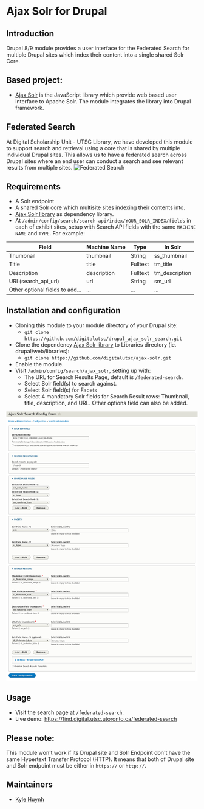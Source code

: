 # Ajax Solr for Drupal

## Introduction
Drupal 8/9 module provides a user interface for the Federated Search for multiple Drupal sites which index their content into a single shared Solr Core.

## Based project:
* [Ajax Solr](https://github.com/evolvingweb/ajax-solr) is the JavaScript library which provide web based user interface to Apache Solr. The module integrates the library into Drupal framework.

## Federated Search
At Digital Scholarship Unit - UTSC Library, we have developed this module to support search and retrieval using a core that is shared by multiple individual Drupal sites. This allows us to have a federated search across Drupal sites where an end user can conduct a search and see relevant results from multiple sites.
![Federated Search](https://github.com/digitalutsc/islandora_lite_docs/raw/main/Islandora%20Lite%20Solr%20Setup.svg "Federated Search")

## Requirements
* A Solr endpoint
* A shared Solr core which multisite sites indexing their contents into.
* [Ajax Solr library](https://github.com/digitalutsc/ajax-solr) as dependency library.
* At `/admin/config/search/search-api/index/YOUR_SOLR_INDEX/fields` in each of exhibit sites, setup with Search API fields with the same `MACHINE NAME` and `TYPE`. For example:

| Field      | Machine Name | Type | In Solr |
| ----------- | ----------- | ----------- |----------- |
| Thumbnail      | thumbnail       | String       | ss_thumbnail       |
| Title   | title        | Fulltext       | tm_title       |
| Description   | description        | Fulltext       | tm_description       |
| URI (search_api_url)   | url        | String       | sm_url       |
| Other optional fields to add...   | ...        | ...       | ...       |

## Installation and configuration
* Cloning this module to your module directory of your Drupal site:
  * `git clone https://github.com/digitalutsc/drupal_ajax_solr_search.git`
* Clone the dependency [Ajax Solr library](https://github.com/digitalutsc/ajax-solr) to Libraries directory (ie. drupal/web/libraries):
  * `git clone https://github.com/digitalutsc/ajax-solr.git`
* Enable the module.
* Visit `/admin/config/search/ajax_solr`, setting up with:
  * The URL for Search Results Page, default is `/federated-search`.
  * Select Solr field(s) to search against.
  * Select Solr field(s) for Facets
  * Select 4 mandatory Solr fields for Search Result rows: Thumbnail, title, description, and URL. Other options field can also be added.

![Config Screenshot!](docs/ajax_solr_config.png "Config Screenshot")

## Usage
* Visit the search page at `/federated-search`.
* Live demo: https://find.digital.utsc.utoronto.ca/federated-search

## Please note:

This module won't work if its Drupal site and Solr Endpoint don't have the same Hypertext Transfer Protocol (HTTP). It means that both of Drupal site and Solr endpoint must be either in `https://` or `http://`.

## Maintainers
* [Kyle Huynh](https://github.com/kylehuynh205)
